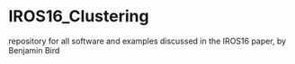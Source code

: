 # IROS16_Clustering
repository for all software and examples discussed in the IROS16 paper, by Benjamin Bird
